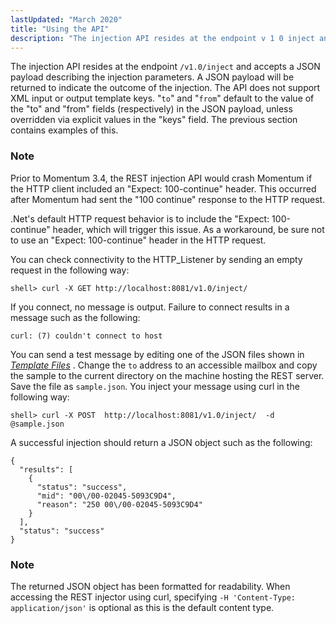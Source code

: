 ```yaml
---
lastUpdated: "March 2020"
title: "Using the API"
description: "The injection API resides at the endpoint v 1 0 inject and accepts a JSON payload describing the injection parameters A JSON payload will be returned to indicate the outcome of the injection The API does not support XML input or output template keys to and from default to the..."
---
```


The injection API resides at the endpoint `/v1.0/inject` and accepts a JSON payload describing the injection parameters. A JSON payload will be returned to indicate the outcome of the injection. The API does not support XML input or output template keys. "`to`" and "`from`" default to the value of the "to" and "from" fields (respectively) in the JSON payload, unless overridden via explicit values in the "keys" field. The previous section contains examples of this.

### Note

Prior to Momentum 3.4, the REST injection API would crash Momentum if the HTTP client included an "Expect: 100-continue" header. This occurred after Momentum had sent the "100 continue" response to the HTTP request.

.Net's default HTTP request behavior is to include the "Expect: 100-continue" header, which will trigger this issue. As a workaround, be sure not to use an "Expect: 100-continue" header in the HTTP request.

You can check connectivity to the HTTP_Listener by sending an empty request in the following way:

`shell> curl -X GET http://localhost:8081/v1.0/inject/`

If you connect, no message is output. Failure to connect results in a message such as the following:

`curl: (7) couldn't connect to host`

You can send a test message by editing one of the JSON files shown in [*Template Files*](/momentum/3/3-rest/rest-sample-templates) . Change the `to` address to an accessible mailbox and copy the sample to the current directory on the machine hosting the REST server. Save the file as `sample.json`. You inject your message using curl in the following way:

`shell> curl -X POST  http://localhost:8081/v1.0/inject/  -d @sample.json`

A successful injection should return a JSON object such as the following:

```
{
  "results": [
    {
      "status": "success",
      "mid": "00\/00-02045-5093C9D4",
      "reason": "250 00\/00-02045-5093C9D4"
    }
  ],
  "status": "success"
}
```

### Note

The returned JSON object has been formatted for readability. When accessing the REST injector using curl, specifying `-H 'Content-Type: application/json'` is optional as this is the default content type.